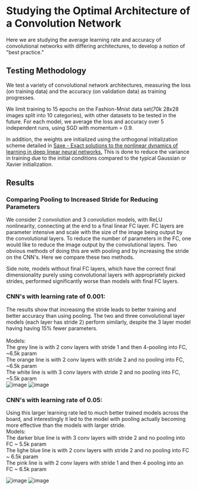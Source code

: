 # Studying the Optimal Architecture of a Convolution Network
 
 Here we are studying the average learning rate and accuracy of convolutional networks with differing architectures, to develop a notion of "best practice." 
 
 ## Testing Methodology
 We test a variety of convolutional network architectures, measuring the loss (on training data) and the accuracy (on validation data) as training progresses. 
 
 
 We limit training to 15 epochs on the Fashion-Mnist data set(70k 28x28 images split into 10 categories), with other datasets to be tested in the future. 
 For each model, we average the loss and accuracy over 5 independent runs, using SGD with momentum = 0.9. 
 
 In addition, the weights are initialized using the orthogonal initialization scheme detailed in [Saxe - Exact solutions to the nonlinear dynamics of learning in
deep linear neural networks.](https://arxiv.org/pdf/1312.6120.pdf) This is done to reduce the variance in training due to the initial conditions compared to the typical Gaussian or Xavier initialization. 

## Results
### Comparing Pooling to Increased Stride for Reducing Parameters
We consider 2 convolution and 3 convolution models, with ReLU nonlinearity, connecting at the end to a final linear FC layer. FC layers are parameter intensive and scale with the size of the image being output by the convolutional layers. To reduce the number of parameters in the FC, one would like to reduce the image output by the convolutional layers. Two obvious methods of doing this are with pooling and by increasing the stride on the CNN's. Here we compare these two methods. 

Side note, models without final FC layers, which have the correct final dimensionality purely using convolutional layers with appropriately picked strides, performed significantly worse than models with final FC layers. 

### CNN's with learning rate of 0.001:
The results show that increasing the stride leads to better training and better accuracy than using pooling. The two and three convolutional layer models (each layer has stride 2) perform similarly, despite the 3 layer model having having 15% fewer parameters. <br>
<br>
Models:<br>
The grey line is with 2 conv layers with stride 1 and then 4-pooling into FC, ~6.5k param <br>
The orange line is with 2 conv layers with stride 2 and no pooling into FC, ~6.5k param<br>
The white line is with 3 conv layers with stride 2 and no pooling into FC, ~5.5k param<br>
![image](https://user-images.githubusercontent.com/12636792/230689552-408d9c98-fd87-4016-8850-28519b208476.png)
![image](https://user-images.githubusercontent.com/12636792/230691026-655b5380-1df6-4466-8ae0-76e21f1bfee5.png)


### CNN's with learning rate of 0.05:
Using this larger learning rate led to much better trained models across the board, and interestingly it led to the model with pooling actually becoming more effective than the models with larger stride. <br>
Models: <br>
The darker blue line is with 3 conv layers with stride 2 and no pooling into FC ~ 5.5k param <br>
The lighe blue line is with 2 conv layers with stride 2 and no pooling into FC ~ 6.5k param <br>
The pink line is with 2 conv layers with stride 1 and then 4 pooling into an FC ~ 6.5k param <br>

![image](https://user-images.githubusercontent.com/12636792/230695340-267ad0de-16df-4d0a-a846-c1379e38d296.png)
![image](https://user-images.githubusercontent.com/12636792/230695360-da8179e6-e6c4-4cec-bac8-7118a76c60ce.png)
